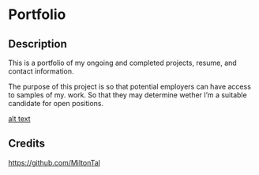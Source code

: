 # Portfolio

## Description

This is a portfolio of my ongoing and completed  projects, resume, and contact information.

The purpose of this project is so that potential employers can have access to samples of my. work. So that they may determine wether I’m a suitable candidate for open positions. 


    
[alt text](assets/images/screenshot.png)


## Credits
https://github.com/MiltonTal

